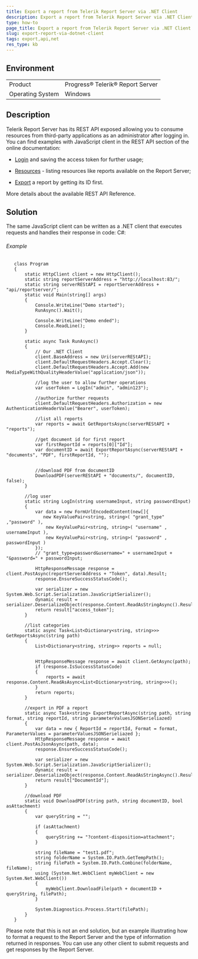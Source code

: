 ```yaml
---
title: Export a report from Telerik Report Server via .NET Client
description: Export a report from Telerik Report Server via .NET Client
type: how-to
page_title: Export a report from Telerik Report Server via .NET Client
slug: export-report-via-dotnet-client
tags: export,api,net
res_type: kb
---
```


## Environment

<table>
 <tr>
  <td>Product</td>
  <td>Progress® Telerik® Report Server</td>
 </tr>
 <tr>
  <td>Operating System</td>
  <td>Windows</td>
 </tr>
</table>


## Description

Telerik Report Server has its REST API exposed allowing you to consume resources from third-party applications as an administrator after logging in. You can find examples with JavaScript client in the REST API section of the online documentation:

- [Login](https://docs.telerik.com/report-server/implementer-guide/apis/rest-api/examples/javascript/login) and saving the access token for further usage;

- [Resources](https://docs.telerik.com/report-server/implementer-guide/apis/rest-api/examples/javascript/get-resources) - listing resources like reports available on the Report Server;

- [Export](https://docs.telerik.com/report-server/implementer-guide/apis/rest-api/examples/javascript/export) a report by getting its ID first.

More details about the available REST API Reference.

## Solution

The same JavaScript client can be written as a .NET client that executes requests and handles their response in code:
C#:

###### Example

	   class Program
	   {
		   static HttpClient client = new HttpClient();
		   static string reportServerAddress = "http://localhost:83/";
		   static string serverREStAPI = reportServerAddress + "api/reportserver/";
		   static void Main(string[] args)
		   {
			   Console.WriteLine("Demo started");
			   RunAsync().Wait();
	 
			   Console.WriteLine("Demo ended");
			   Console.ReadLine();
		   }
	 
		   static async Task RunAsync()
		   {
			   // Our .NET Client
			   client.BaseAddress = new Uri(serverREStAPI);
			   client.DefaultRequestHeaders.Accept.Clear();
			   client.DefaultRequestHeaders.Accept.Add(new MediaTypeWithQualityHeaderValue("application/json"));
	 
			   //log the user to allow further operations
			   var userToken = LogIn("admin", "admin123");
	 
			   //authorize further requests
			   client.DefaultRequestHeaders.Authorization = new AuthenticationHeaderValue("Bearer", userToken);
	 
			   //list all reports
			   var reports = await GetReportsAsync(serverREStAPI + "reports");
	 
			   //get document id for first report
			   var firstReportId = reports[0]["Id"];
			   var documentID = await ExportReportAsync(serverREStAPI + "documents", "PDF", firstReportId, "");
	 
	 
			   //download PDF from documentID
			   DownloadPDF(serverREStAPI + "documents/", documentID, false);
		   }
	 
		   //log user
		   static string LogIn(string usernameInput, string passwordInput)
		   {
			   var data = new FormUrlEncodedContent(new[]{
				  new KeyValuePair<string, string>( "grant_type" ,"password" ),
				   new KeyValuePair<string, string>( "username" , usernameInput ),
				   new KeyValuePair<string, string>( "password" , passwordInput )
			   });
			   // "grant_type=password&username=" + usernameInput + "&password=" + passwordInput;
	 
			   HttpResponseMessage response = client.PostAsync(reportServerAddress + "Token", data).Result;
			   response.EnsureSuccessStatusCode();
	 
			   var serializer = new System.Web.Script.Serialization.JavaScriptSerializer();
			   dynamic result = serializer.DeserializeObject(response.Content.ReadAsStringAsync().Result);
			   return result["access_token"];
		   }
	 
		   //list categories
		   static async Task<List<Dictionary<string, string>>> GetReportsAsync(string path)
		   {
			   List<Dictionary<string, string>> reports = null;
	 
	 
			   HttpResponseMessage response = await client.GetAsync(path);
			   if (response.IsSuccessStatusCode)
			   {
				   reports = await response.Content.ReadAsAsync<List<Dictionary<string, string>>>();
			   }
			   return reports;
		   }
	 
		   //export in PDF a report
		   static async Task<string> ExportReportAsync(string path, string format, string reportId, string parameterValuesJSONSerieliazed)
		   {
			   var data = new { ReportId = reportId, Format = format, ParameterValues = parameterValuesJSONSerieliazed };
			   HttpResponseMessage response = await client.PostAsJsonAsync(path, data);
			   response.EnsureSuccessStatusCode();
	 
			   var serializer = new System.Web.Script.Serialization.JavaScriptSerializer();
			   dynamic result = serializer.DeserializeObject(response.Content.ReadAsStringAsync().Result);
			   return result["DocumentId"];
		   }
	 
		   //download PDF
		   static void DownloadPDF(string path, string documentID, bool asAttachment)
		   {
			   var queryString = "";
	 
			   if (asAttachment)
			   {
				   queryString += "?content-disposition=attachment";
			   }
	 
			   string fileName = "test1.pdf";
			   string folderName = System.IO.Path.GetTempPath();
			   string filePath = System.IO.Path.Combine(folderName, fileName);
			   using (System.Net.WebClient myWebClient = new System.Net.WebClient())
			   {
				   myWebClient.DownloadFile(path + documentID + queryString, filePath);
			   }
	 
			   System.Diagnostics.Process.Start(filePath);
		   }
	   }
	   
Please note that this is not an end solution, but an example illustrating how to format a request to the Report Server and the type of information returned in responses. You can use any other client to submit requests and get responses by the Report Server.
